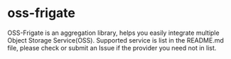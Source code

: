 # oss-frigate
OSS-Frigate is an aggregation library, helps you easily integrate multiple Object Storage Service(OSS). Supported service is list in the README.md file, please check or submit an Issue if the provider you need not in list.
